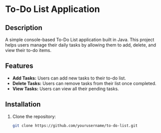 # To-Do List Application

## Description
A simple console-based To-Do List application built in Java. This project helps users manage their daily tasks by allowing them to add, delete, and view their to-do items.

## Features
- **Add Tasks:** Users can add new tasks to their to-do list.
- **Delete Tasks:** Users can remove tasks from their list once completed.
- **View Tasks:** Users can view all their pending tasks.

## Installation
1. Clone the repository:
   ```bash
   git clone https://github.com/yourusername/to-do-list.git
